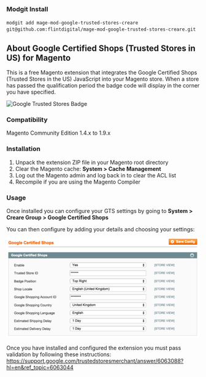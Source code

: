 ### Modgit Install

`modgit add mage-mod-google-trusted-stores-creare git@github.com:flintdigital/mage-mod-google-trusted-stores-creare.git`


## About Google Certified Shops (Trusted Stores in US) for Magento

This is a free Magento extension that integrates the Google Certified Shops (Trusted Stores in the US) JavaScript into your Magento store. When a store has passed the qualification period the badge code will display in the corner you have specified.

![Google Trusted Stores Badge](https://github.com/Creare/MagentoTrustedStores/blob/master/badge.png)

### Compatibility

Magento Community Edition 1.4.x to 1.9.x

### Installation

1. Unpack the extension ZIP file in your Magento root directory
2. Clear the Magento cache: **System > Cache Management**
3. Log out the Magento admin and log back in to clear the ACL list
4. Recompile if you are using the Magento Compiler

### Usage

Once installed you can configure your GTS settings by going to **System > Creare Group > Google Certified Shops**

You can then configure by adding your details and choosing your settings:

![Google Trusted Stores Magento Admin](https://github.com/Creare/MagentoCertifiedShops/blob/master/admin.png)

Once you have installed and configured the extension you must pass validation by following these instructions: https://support.google.com/trustedstoresmerchant/answer/6063088?hl=en&ref_topic=6063044
